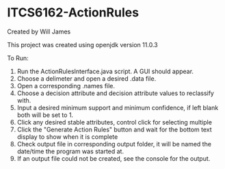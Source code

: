 # ITCS6162-ActionRules
Created by Will James

This project was created using openjdk version 11.0.3

To Run:

1. Run the ActionRulesInterface.java script. A GUI should appear.
2. Choose a delimeter and open a desired .data file.
3. Open a corresponding .names file.
4. Choose a decision attribute and decision attribute values to reclassify with.
5. Input a desired minimum support and minimum confidence, if left blank both will be set to 1.
6. Click any desired stable attributes, control click for selecting multiple
7. Click the "Generate Action Rules" button and wait for the bottom text display to show when it is complete
8. Check output file in corresponding output folder, it will be named the date/time the program was started at.
9. If an output file could not be created, see the console for the output.
